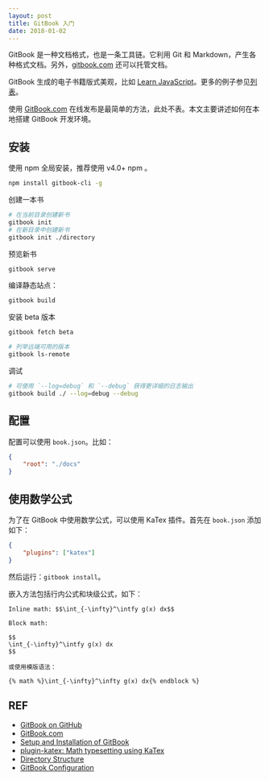 ```yaml
---
layout: post
title: GitBook 入门
date: 2018-01-02
---
```


GitBook 是一种文档格式，也是一条工具链。它利用 Git 和 Markdown，产生各种格式文档。另外，[gitbook.com][gitbook] 还可以托管文档。

GitBook 生成的电子书籍版式美观，比如 [Learn JavaScript][js]。更多的例子参见[列表][examples]。

使用 [GitBook.com][gitbook] 在线发布是最简单的方法，此处不表。本文主要讲述如何在本地搭建 GitBook 开发环境。

## 安装

使用 npm 全局安装，推荐使用 v4.0+ npm 。

```sh
npm install gitbook-cli -g
```

创建一本书

```sh
# 在当前目录创建新书
gitbook init
# 在新目录中创建新书
gitbook init ./directory
```

预览新书

```sh
gitbook serve
```

编译静态站点：

```sh
gitbook build
```

安装 beta 版本

```sh
gitbook fetch beta

# 列举远端可用的版本
gitbook ls-remote
```

调试

```sh
# 可使用 `--log=debug` 和 `--debug` 获得更详细的日志输出
gitbook build ./ --log=debug --debug
```

## 配置

配置可以使用 `book.json`。比如：

```json
{
    "root": "./docs"
}
```

## 使用数学公式

为了在 GitBook 中使用数学公式，可以使用 KaTex 插件。首先在 `book.json` 添加如下：

```json
{
    "plugins": ["katex"]
}
```

然后运行：`gitbook install`。

嵌入方法包括行内公式和块级公式，如下：

```
Inline math: $$\int_{-\infty}^\intfy g(x) dx$$

Block math:

$$
\int_{-\infty}^\intfy g(x) dx
$$

或使用模版语法：

{% math %}\int_{-\infty}^\infty g(x) dx{% endblock %}
```

## REF

- [GitBook on GitHub][github]
- [GitBook.com][gitbook]
- [Setup and Installation of GitBook][setup]
- [plugin-katex: Math typesetting using KaTex][katex]
- [Directory Structure][docs]
- [GitBook Configuration][config]

[github]: https://github.com/GitbookIO/gitbook
[gitbook]: https://www.gitbook.com/
[js]: https://www.gitbook.com/book/gitbookio/javascript/details
[examples]: https://github.com/GitbookIO/gitbook/blob/master/docs/examples.md
[setup]: https://github.com/GitbookIO/gitbook/blob/master/docs/setup.md
[katex]: https://github.com/GitbookIO/plugin-katex
[docs]: https://github.com/GitbookIO/gitbook/blob/master/docs/structure.md
[config]: https://github.com/GitbookIO/gitbook/blob/master/docs/config.md